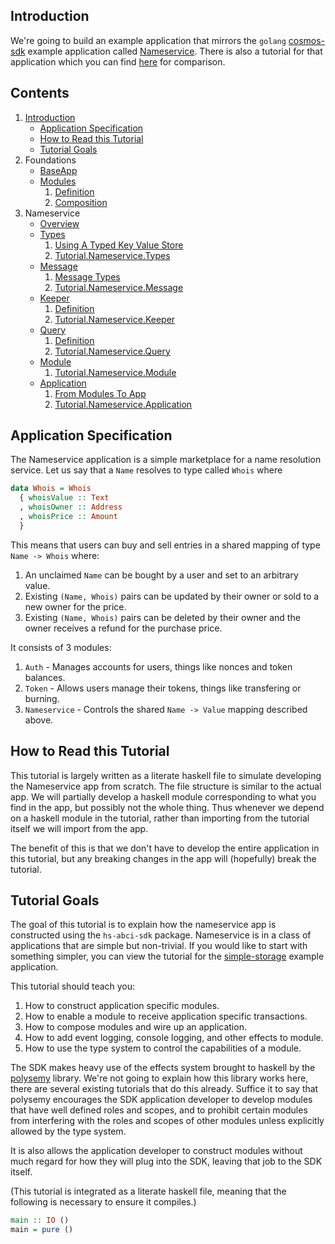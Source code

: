 ## Introduction

We're going to build an example application that mirrors the `golang` [cosmos-sdk](https://github.com/cosmos/cosmos-sdk) example application called [Nameservice](https://github.com/cosmos/sdk-tutorials/tree/master/nameservice). There is also a tutorial for that application which you can find [here](https://tutorials.cosmos.network/nameservice/tutorial/00-intro.html) for comparison.

## Contents
1. [Introduction](README.md)
    - [Application Specification](README.md#application-specification)
    - [How to Read this Tutorial](README.md#how-to-read-this-tutorial)
    - [Tutorial Goals](README.md#tutorial-goals)
2. Foundations
    - [BaseApp](Foundations/BaseApp.md)
    - [Modules](Foundations/Modules.md)
        1. [Definition](Foundations/Modules.md#definition)
        2. [Composition](Foundations/Modules.md#composition)
3. Nameservice
    - [Overview](Tutorial/Nameservice/Overview.md)
    - [Types](Tutorial/Nameservice/Types.md)
        1. [Using A Typed Key Value Store](Tutorial/Nameservice/Types.md#using-a-typed-key-value-store)
        2. [Tutorial.Nameservice.Types](Tutorial/Nameservice/Types.md#tutorialnameservicetypes)
    - [Message](Tutorial/Nameservice/Message.md)
        1. [Message Types](Tutorial/Nameservice/Message.md#message-types)
        2. [Tutorial.Nameservice.Message](Tutorial/Nameservice/Message.md#tutorialnameservicemessage)
    - [Keeper](Tutorial/Nameservice/Keeper.md)
        1. [Definition](Tutorial/Nameservice/Keeper.md#definition)
        2. [Tutorial.Nameservice.Keeper](Tutorial/Nameservice/Keeper.md#tutorialnameservicekeeper)
    - [Query](Tutorial/Nameservice/Query.md)
        1. [Definition](Tutorial/Nameservice/Query.md#definition)
        2. [Tutorial.Nameservice.Query](Tutorial/Nameservice/Query.md#tutorialnameservicequery)
    - [Module](Tutorial/Nameservice/Module.md)
        1. [Tutorial.Nameservice.Module](Tutorial/Nameservice/Module.md#tutorialnameservicemodule)
    - [Application](Tutorial/Nameservice/Application.md)
        1. [From Modules To App](Tutorial/Nameservice/Application.md#from-modules-to-app)
        2. [Tutorial.Nameservice.Application](Tutorial/Nameservice/Application.md#tutorialnameserviceapplication)


## Application Specification
The Nameservice application is a simple marketplace for a name resolution service. Let us say that a `Name` resolves to type called `Whois` where 

~~~ haskell ignore
data Whois = Whois
  { whoisValue :: Text
  , whoisOwner :: Address
  , whoisPrice :: Amount
  }
~~~

This means that users can buy and sell entries in a shared mapping of type `Name -> Whois` where:
1. An unclaimed `Name` can be bought by a user and set to an arbitrary value.
2. Existing `(Name, Whois)` pairs can be updated by their owner or sold to a new owner for the price.
3. Existing `(Name, Whois)` pairs can be deleted by their owner and the owner receives a refund for the purchase price.

It consists of 3 modules:
1. `Auth` - Manages accounts for users, things like nonces and token balances.
2. `Token` - Allows users manage their tokens, things like transfering or burning.
3. `Nameservice` - Controls the shared `Name -> Value` mapping described above.

## How to Read this Tutorial

This tutorial is largely written as a literate haskell file to simulate developing the Nameservice app from scratch. The file structure is similar to the actual app. We will partially develop a haskell module corresponding to what you find in the app, but possibly not the whole thing. Thus whenever we depend on a haskell module in the tutorial, rather than importing from the tutorial itself we will import from the app.

The benefit of this is that we don't have to develop the entire application in this tutorial, but any breaking changes in the app will (hopefully) break the tutorial.

## Tutorial Goals
The goal of this tutorial is to explain how the nameservice app is constructed using the `hs-abci-sdk` package. Nameservice is in a class of applications that are simple but non-trivial.
If you would like to start with something simpler, you can view the tutorial for the [simple-storage](https://github.com/f-o-a-m/hs-abci/tree/master/hs-abci-examples/simple-storage) example application.

This tutorial should teach you:
1. How to construct application specific modules.
2. How to enable a module to receive application specific transactions. 
3. How to compose modules and wire up an application.
4. How to add event logging, console logging, and other effects to module.
4. How to use the type system to control the capabilities of a module.

The SDK makes heavy use of the effects system brought to haskell by the [polysemy](https://hackage.haskell.org/package/polysemy-1.2.3.0) library. We're not going to explain how this library works here, there are several existing tutorials that do this already. Suffice it to say that polysemy encourages the SDK application developer to develop modules that have well defined roles and scopes, and to prohibit certain modules from interfering with the roles and scopes of other modules unless explicitly allowed by the type system. 

It is also allows the application developer to construct modules without much regard for how they will plug into the SDK, leaving that job to the SDK itself.

(This tutorial is integrated as a literate haskell file, meaning that the following is necessary to ensure it compiles.) 
~~~ haskell
main :: IO ()
main = pure ()
~~~